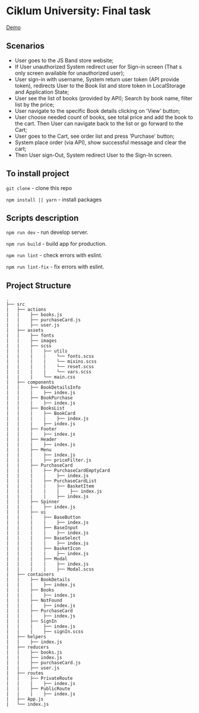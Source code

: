 # Ciklum University: Final task

<a href="https://feroxes.github.io/js-band-final-task/">Demo</a>

## Scenarios
* User goes to the JS Band store website;
* If User unauthorized System redirect user for Sign-in screen (That s only screen available for unauthorized user);
* User sign-in with username, System return user token (API provide token), redirects User to the Book list and store token in LocalStorage and Application State;
* User see the list of books (provided by API); Search by book name, filter list by the price;
* User navigate to the specific Book details clicking on 'View' button;
* User choose needed count of books, see total price and add the book to the cart. Then User can navigate back to the list or go forward to the Cart;
* User goes to the Cart, see order list and press 'Purchase' button;
* System place order (via API), show successful message and clear the cart;
* Then User sign-Out, System redirect User to the Sign-In screen.

## To install project

`git clone` - clone this repo

`npm install || yarn` - install packages

## Scripts description

`npm run dev` - run develop server.

`npm run build` - build app for production.

`npm run lint` - check errors with eslint.

`npm run lint-fix` - fix errors with eslint.


## Project Structure 

```
.
├── src
|   ├── actions
|   |    ├── books.js
|   |    ├── purchaseCard.js
|   |    ├── user.js
|   ├── assets
|   |    ├── fonts
|   |    ├── images
|   |    ├── scss
|   |    |    ├── utils
|   |    |    |    └── fonts.scss
|   |    |    |    └── mixins.scss
|   |    |    |    └── reset.scss
|   |    |    |    └── vars.scss
|   |    |    └── main.css
|   ├── components
|   |    ├── BookDetailsInfo
|   |    |    ├── index.js
|   |    ├── BookPurchase
|   |    |    ├── index.js
|   |    ├── BooksList
|   |    |    ├── BookCard
|   |    |    |    ├── index.js
|   |    |    ├── index.js
|   |    ├── Footer
|   |    |    ├── index.js
|   |    ├── Header
|   |    |    ├── index.js
|   |    ├── Menu
|   |    |    ├── index.js
|   |    |    ├── priceFilter.js
|   |    ├── PurchaseCard
|   |    |    ├── PurchaseCardEmptyCard
|   |    |    |    ├── index.js
|   |    |    ├── PurchaseCardList
|   |    |    |    ├── BasketItem
|   |    |    |    |    ├── index.js
|   |    |    |    ├── index.js
|   |    ├── Spinner
|   |    |    ├── index.js
|   |    ├── ui
|   |    |    ├── BaseButton
|   |    |    |    ├── index.js
|   |    |    ├── BaseInput
|   |    |    |    ├── index.js
|   |    |    ├── BaseSelect
|   |    |    |    ├── index.js
|   |    |    ├── BasketIcon
|   |    |    |    ├── index.js
|   |    |    ├── Modal
|   |    |    |    ├── index.js
|   |    |    |    ├── Modal.scss
|   ├── containers
|   |    ├── BookDetails
|   |    |    ├── index.js
|   |    ├── Books
|   |    |    ├── index.js
|   |    ├── NotFound
|   |    |    ├── index.js
|   |    ├── PurchaseCard
|   |    |    ├── index.js
|   |    ├── SignIn
|   |    |    ├── index.js
|   |    |    ├── signIn.scss
|   ├── helpers
|   |    ├── index.js
|   ├── reducers
|   |    ├── books.js
|   |    ├── index.js
|   |    ├── purchaseCard.js
|   |    ├── user.js
|   ├── routes
|   |    ├── PrivateRoute
|   |    |    ├── index.js
|   |    ├── PublicRoute
|   |    |    ├── index.js
|   ├── App.js
|   └── index.js
```
